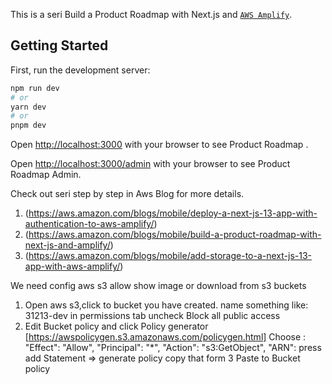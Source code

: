 This is a seri  Build a Product Roadmap with Next.js and [`AWS Amplify`]([https://github.com/vercel/next.js/tree/canary/packages/create-next-app](https://aws.amazon.com/blogs/mobile/build-a-product-roadmap-with-next-js-and-amplify/)).

## Getting Started

First, run the development server:

```bash
npm run dev
# or
yarn dev
# or
pnpm dev
```

Open [http://localhost:3000](http://localhost:3000) with your browser to see Product Roadmap .

Open [http://localhost:3000/admin](http://localhost:3000/admin) with your browser to see Product Roadmap Admin.


Check out seri step by step in Aws Blog for more details.
1. (https://aws.amazon.com/blogs/mobile/deploy-a-next-js-13-app-with-authentication-to-aws-amplify/)
2. (https://aws.amazon.com/blogs/mobile/build-a-product-roadmap-with-next-js-and-amplify/)
3. (https://aws.amazon.com/blogs/mobile/add-storage-to-a-next-js-13-app-with-aws-amplify/)


We need config aws s3 allow show image or download from s3 buckets
1. Open aws s3,click to bucket you have created. name something like:  <your-pj>31213-dev
in permissions tab uncheck Block all public access
2. Edit Bucket policy and click Policy generator [https://awspolicygen.s3.amazonaws.com/policygen.html]
Choose : "Effect": "Allow",
            "Principal": "*",
            "Action": "s3:GetObject",
            "ARN": <your arn>
press add Statement => generate policy 
copy that form
3 Paste to Bucket policy


